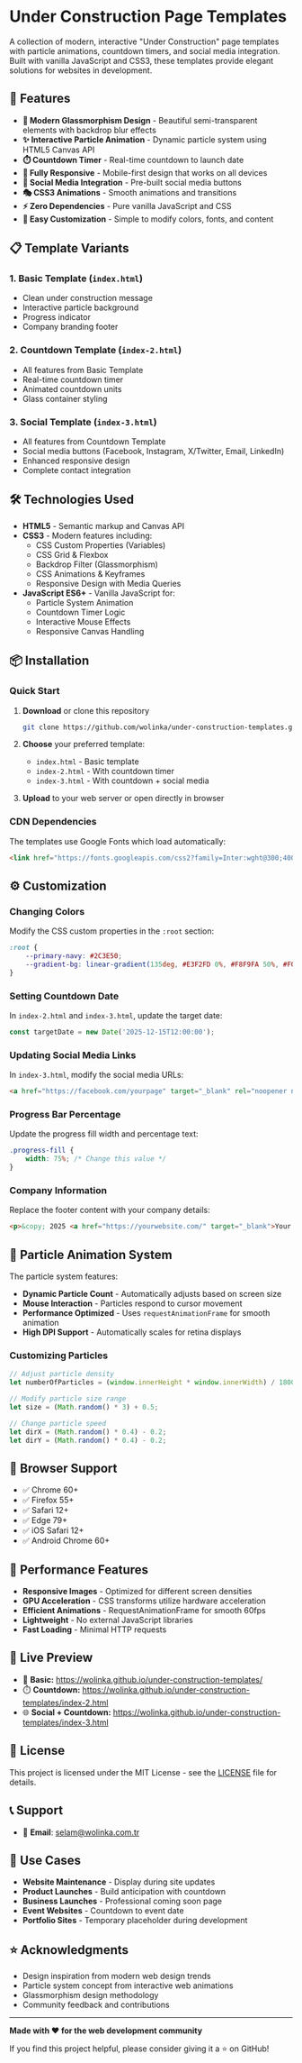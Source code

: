 # Under Construction Page Templates

A collection of modern, interactive "Under Construction" page templates with particle animations, countdown timers, and social media integration. Built with vanilla JavaScript and CSS3, these templates provide elegant solutions for websites in development.

## 🚀 Features

- **🎨 Modern Glassmorphism Design** - Beautiful semi-transparent elements with backdrop blur effects
- **✨ Interactive Particle Animation** - Dynamic particle system using HTML5 Canvas API
- **⏱️ Countdown Timer** - Real-time countdown to launch date
- **📱 Fully Responsive** - Mobile-first design that works on all devices
- **🔗 Social Media Integration** - Pre-built social media buttons
- **🎭 CSS3 Animations** - Smooth animations and transitions
- **⚡ Zero Dependencies** - Pure vanilla JavaScript and CSS
- **🔧 Easy Customization** - Simple to modify colors, fonts, and content

## 📋 Template Variants

### 1. Basic Template (`index.html`)
- Clean under construction message
- Interactive particle background
- Progress indicator
- Company branding footer

### 2. Countdown Template (`index-2.html`)
- All features from Basic Template
- Real-time countdown timer
- Animated countdown units
- Glass container styling

### 3. Social Template (`index-3.html`)
- All features from Countdown Template
- Social media buttons (Facebook, Instagram, X/Twitter, Email, LinkedIn)
- Enhanced responsive design
- Complete contact integration

## 🛠️ Technologies Used

- **HTML5** - Semantic markup and Canvas API
- **CSS3** - Modern features including:
  - CSS Custom Properties (Variables)
  - CSS Grid & Flexbox
  - Backdrop Filter (Glassmorphism)
  - CSS Animations & Keyframes
  - Responsive Design with Media Queries
- **JavaScript ES6+** - Vanilla JavaScript for:
  - Particle System Animation
  - Countdown Timer Logic
  - Interactive Mouse Effects
  - Responsive Canvas Handling

## 📦 Installation

### Quick Start
1. **Download** or clone this repository
   ```bash
   git clone https://github.com/wolinka/under-construction-templates.git
   ```

2. **Choose** your preferred template:
   - `index.html` - Basic template
   - `index-2.html` - With countdown timer
   - `index-3.html` - With countdown + social media

3. **Upload** to your web server or open directly in browser

### CDN Dependencies
The templates use Google Fonts which load automatically:
```html
<link href="https://fonts.googleapis.com/css2?family=Inter:wght@300;400;600;700&family=Poppins:wght@700&display=swap" rel="stylesheet">
```

## ⚙️ Customization

### Changing Colors
Modify the CSS custom properties in the `:root` section:
```css
:root {
    --primary-navy: #2C3E50;
    --gradient-bg: linear-gradient(135deg, #E3F2FD 0%, #F8F9FA 50%, #F0F8FF 100%);
}
```

### Setting Countdown Date
In `index-2.html` and `index-3.html`, update the target date:
```javascript
const targetDate = new Date('2025-12-15T12:00:00');
```

### Updating Social Media Links
In `index-3.html`, modify the social media URLs:
```html
<a href="https://facebook.com/yourpage" target="_blank" rel="noopener noreferrer" class="social-btn">
```

### Progress Bar Percentage
Update the progress fill width and percentage text:
```css
.progress-fill {
    width: 75%; /* Change this value */
}
```

### Company Information
Replace the footer content with your company details:
```html
<p>&copy; 2025 <a href="https://yourwebsite.com/" target="_blank">Your Company</a></p>
```

## 🎨 Particle Animation System

The particle system features:
- **Dynamic Particle Count** - Automatically adjusts based on screen size
- **Mouse Interaction** - Particles respond to cursor movement
- **Performance Optimized** - Uses `requestAnimationFrame` for smooth animation
- **High DPI Support** - Automatically scales for retina displays

### Customizing Particles
```javascript
// Adjust particle density
let numberOfParticles = (window.innerHeight * window.innerWidth) / 18000;

// Modify particle size range
let size = (Math.random() * 3) + 0.5;

// Change particle speed
let dirX = (Math.random() * 0.4) - 0.2;
let dirY = (Math.random() * 0.4) - 0.2;
```

## 📱 Browser Support

- ✅ Chrome 60+
- ✅ Firefox 55+
- ✅ Safari 12+
- ✅ Edge 79+
- ✅ iOS Safari 12+
- ✅ Android Chrome 60+

## 🔧 Performance Features

- **Responsive Images** - Optimized for different screen densities
- **GPU Acceleration** - CSS transforms utilize hardware acceleration
- **Efficient Animations** - RequestAnimationFrame for smooth 60fps
- **Lightweight** - No external JavaScript libraries
- **Fast Loading** - Minimal HTTP requests

## 🔴 Live Preview

- 🧊 **Basic:** https://wolinka.github.io/under-construction-templates/
- ⏱️ **Countdown:** https://wolinka.github.io/under-construction-templates/index-2.html
- 🌐 **Social + Countdown:** https://wolinka.github.io/under-construction-templates/index-3.html

## 📄 License

This project is licensed under the MIT License - see the [LICENSE](LICENSE) file for details.

## 📞 Support

- 📧 **Email**: selam@wolinka.com.tr

## 🎯 Use Cases

- **Website Maintenance** - Display during site updates
- **Product Launches** - Build anticipation with countdown
- **Business Launches** - Professional coming soon page
- **Event Websites** - Countdown to event date
- **Portfolio Sites** - Temporary placeholder during development

## ⭐ Acknowledgments

- Design inspiration from modern web design trends
- Particle system concept from interactive web animations
- Glassmorphism design methodology
- Community feedback and contributions

---

**Made with ❤️ for the web development community**

If you find this project helpful, please consider giving it a ⭐ on GitHub!